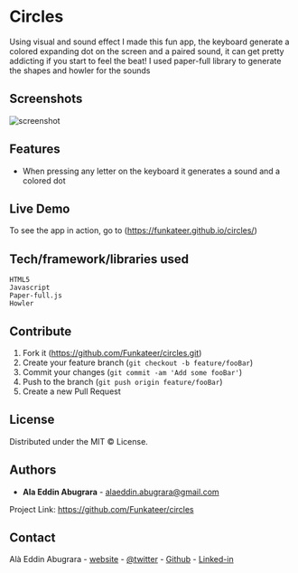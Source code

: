 # Circles
Using visual and sound effect I made this fun app, the keyboard generate a colored expanding dot on the screen and a paired sound, it can get pretty addicting if you start to feel the beat!
I used paper-full library to generate the shapes and howler for the sounds


## Screenshots
![screenshot](https://alabugrara.com/img/poster-circles.png)


## Features
- When pressing any letter on the keyboard it generates a sound and a colored dot


## Live Demo
To see the app in action, go to (https://funkateer.github.io/circles/)


## Tech/framework/libraries used
```
HTML5
Javascript
Paper-full.js
Howler
```


## Contribute
1. Fork it (<https://github.com/Funkateer/circles.git>)
2. Create your feature branch (`git checkout -b feature/fooBar`)
3. Commit your changes (`git commit -am 'Add some fooBar'`)
4. Push to the branch (`git push origin feature/fooBar`)
5. Create a new Pull Request


## License
Distributed under the MIT ©  License.


## Authors
* **Ala Eddin Abugrara** - alaeddin.abugrara@gmail.com

Project Link: https://github.com/Funkateer/circles


## Contact
Alà Eddin Abugrara - [website](http://www.alabugrara.com) - [@twitter](https://twitter.com/twitter_handle) - [Github](https://github.com/Funkateer) - [Linked-in](https://www.linkedin.com/in/al%C3%A0-eddin-abugrara-214ba5115/)


<!-- Markdown links & imgs  -->
